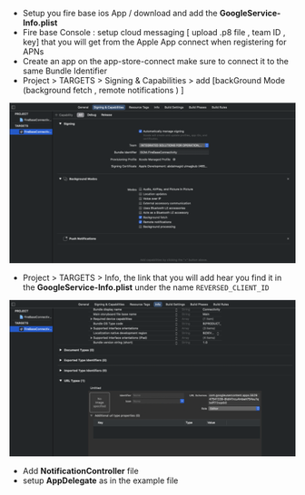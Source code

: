 - Setup you fire base ios App / download and add the **GoogleService-Info.plist** 
- Fire base Console : setup cloud messaging  [ upload .p8 file , team ID , key] that you will get from the Apple App connect when registering for APNs
- Create an app on the app-store-connect make sure to connect it to the same Bundle Identifier
- Project > TARGETS > Signing & Capabilities > add [backGround Mode (background fetch , remote notifications ) ] 

![alt text](https://github.com/Zeglaty/Connectivity/blob/master/README%20Photos/Screen%20Shot%202020-10-19%20at%2012.47.47%20PM.png)

- Project > TARGETS > Info, the link that you will add hear you find it in the **GoogleService-Info.plist** under the name ```REVERSED_CLIENT_ID```  

![alt text](https://github.com/Zeglaty/Connectivity/blob/master/README%20Photos/Screen%20Shot%202020-10-19%20at%2012.47.59%20PM.png)

- Add **NotificationController** file
- setup **AppDelegate** as in the example file



```swift

```

